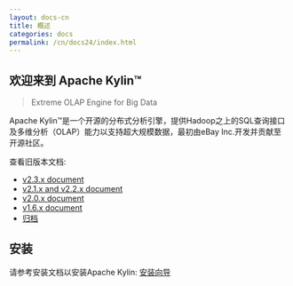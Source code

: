 ```yaml
---
layout: docs-cn
title: 概述
categories: docs
permalink: /cn/docs24/index.html
---
```


欢迎来到 Apache Kylin™
------------  
> Extreme OLAP Engine for Big Data

Apache Kylin™是一个开源的分布式分析引擎，提供Hadoop之上的SQL查询接口及多维分析（OLAP）能力以支持超大规模数据，最初由eBay Inc.开发并贡献至开源社区。

查看旧版本文档: 
* [v2.3.x document](/cn/docs23/)
* [v2.1.x and v2.2.x document](/cn/docs21/)
* [v2.0.x document](/cn/docs20/)
* [v1.6.x document](/cn/docs16/)
* [归档](/archive/)

安装 
------------  
请参考安装文档以安装Apache Kylin: [安装向导](/cn/docs24/install/)






